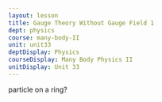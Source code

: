 ```yaml
---
layout: lesson
title: Gauge Theory Without Gauge Field 1
dept: physics
course: many-body-II
unit: unit33
deptDisplay: Physics
courseDisplay: Many Body Physics II
unitDisplay: Unit 33
---
```

particle on a ring?


